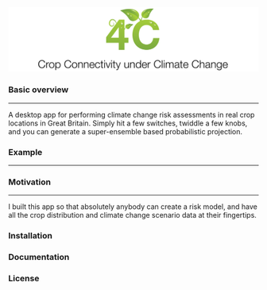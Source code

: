 <p align="center">
  <img src="https://github.com/pskelsey/4C/blob/gh-pages/4c_logo_v2.png">
</p>


### Basic overview
***
A desktop app for performing climate change risk assessments in real crop locations in Great Britain. Simply hit a few switches, twiddle a few knobs, and you can generate a super-ensemble based probabilistic projection. 

### Example
___


### Motivation
___
I built this app so that absolutely anybody can create a risk model, and have all the crop distribution and climate change scenario data at their fingertips. 

### Installation


### Documentation


### License
